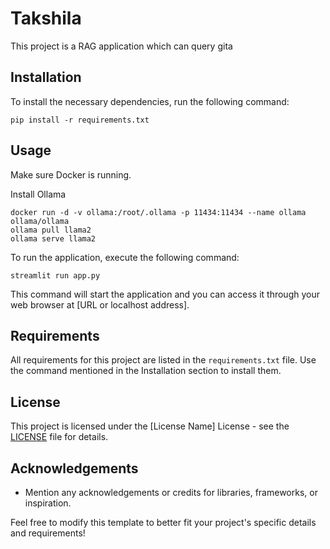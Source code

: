 # Takshila

This project is a RAG application which can query gita

## Installation

To install the necessary dependencies, run the following command:

```
pip install -r requirements.txt
```

## Usage

Make sure Docker is running.

Install Ollama
```
docker run -d -v ollama:/root/.ollama -p 11434:11434 --name ollama ollama/ollama
ollama pull llama2
ollama serve llama2

```
To run the application, execute the following command:

```
streamlit run app.py
```

This command will start the application and you can access it through your web browser at [URL or localhost address].

## Requirements

All requirements for this project are listed in the `requirements.txt` file. Use the command mentioned in the Installation section to install them.

## License

This project is licensed under the [License Name] License - see the [LICENSE](LICENSE) file for details.

## Acknowledgements

- Mention any acknowledgements or credits for libraries, frameworks, or inspiration.

Feel free to modify this template to better fit your project's specific details and requirements!
